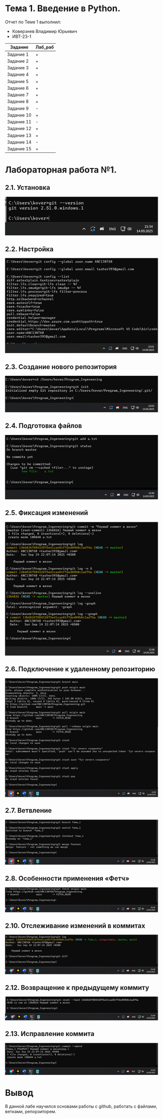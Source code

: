 # Тема 1. Введение в Python.
Отчет по Теме 1 выполнил:

* Коверзнев Владимир Юрьевич 
* ИВТ-23-1

| Задание | Лаб_раб |
|---|---|
| Задание 1 | + | 
| Задание 2 | + | 
| Задание 3 | + | 
| Задание 4 | + | 
| Задание 5 | + | 
| Задание 6 | + | 
| Задание 7 | + | 
| Задание 8 | + | 
| Задание 9 | - | 
| Задание 10 | + |
| Задание 11 | - |
| Задание 12 | + |
| Задание 13 | + |
| Задание 14 | - |
| Задание 15 | + |

# Лабораторная работа №1.  
## 2.1. Установка
![Скриншот выполнения](/img/t1.png)

## 2.2. Настройка
![Скриншот выполнения](/img/t2.png)

## 2.3. Создание нового репозитория
![Скриншот выполнения](/img/t3.png)

## 2.4. Подготовка файлов
![Скриншот выполнения](/img/t4.png)

## 2.5. Фиксация изменений
![Скриншот выполнения](/img/t5.png)

## 2.6. Подключение к удаленному репозиторию
![Скриншот выполнения](/img/t6.png)


## 2.7. Ветвление
![Скриншот выполнения](/img/t7.png)


## 2.8. Особенности применения «Фетч»
![Скриншот выполнения](/img/t8.png)


## 2.10. Отслеживание изменений в коммитах
![Скриншот выполнения](/img/t10.png)


## 2.12. Возвращение к предыдущему коммиту
![Скриншот выполнения](/img/t12.png)

## 2.13. Исправление коммита
![Скриншот выполнения](img/t13.png)


# Вывод 
В данной лабе научился основами работы с github, работать с файлами, ветками, репорзиторем.
